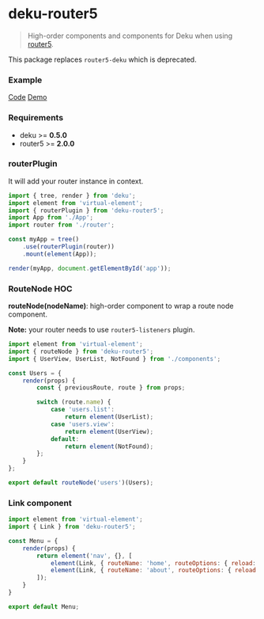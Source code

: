 # deku-router5

> High-order components and components for Deku when using [router5](../packages/router5).

This package replaces `router5-deku` which is deprecated.

### Example

[Code](../packages/apps/deku)
[Demo](http://router5.github.io/docs/with-deku.html#/inbox)

### Requirements

- deku >= __0.5.0__
- router5 >= __2.0.0__

### routerPlugin

It will add your router instance in context.

```javascript
import { tree, render } from 'deku';
import element from 'virtual-element';
import { routerPlugin } from 'deku-router5';
import App from './App';
import router from './router';

const myApp = tree()
    .use(routerPlugin(router))
    .mount(element(App));

render(myApp, document.getElementById('app'));
```

### RouteNode HOC

__routeNode(nodeName)__: high-order component to wrap a route node component.

__Note:__ your router needs to use `router5-listeners` plugin.

```javascript
import element from 'virtual-element';
import { routeNode } from 'deku-router5';
import { UserView, UserList, NotFound } from './components';

const Users = {
    render(props) {
        const { previousRoute, route } from props;

        switch (route.name) {
            case 'users.list':
                return element(UserList);
            case 'users.view':
                return element(UserView);
            default:
                return element(NotFound);
        };
    }
};

export default routeNode('users')(Users);

```

### Link component

```javascript
import element from 'virtual-element';
import { Link } from 'deku-router5';

const Menu = {
    render(props) {
        return element('nav', {}, [
            element(Link, { routeName: 'home', routeOptions: { reload: true } }, 'Home'),
            element(Link, { routeName: 'about', routeOptions: { reload: true } }, 'About')
        ]);
    }
}

export default Menu;
```
